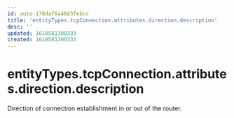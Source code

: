 ```yaml
---
id: auto-178daf6a46d3febcc
title: 'entityTypes.tcpConnection.attributes.direction.description'
desc: ''
updated: 1618581300333
created: 1618581300333
---
```

# entityTypes.tcpConnection.attributes.direction.description

Direction of connection establishment in or out of the router.